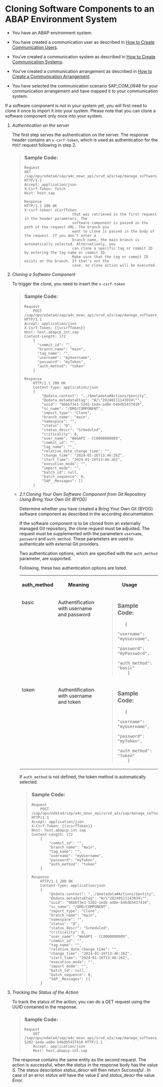 <!-- loio383ce2f9e2eb40f1b8ad538ddf79e656 -->

# Cloning Software Components to an ABAP Environment System

-   You have an ABAP environment system.

-   You have created a communication user as described in [How to Create Communication Users](https://help.sap.com/docs/btp/sap-business-technology-platform/how-to-create-communication-users?version=Cloud).

-   You’ve created a communication system as described in [How to Create Communication Systems](https://help.sap.com/docs/btp/sap-business-technology-platform/how-to-create-communication-systems?version=Cloud&q=how%20to%20create%20communication%20systems).

-   You’ve created a communication arrangement as described in [How to Create a Communication Arrangement](https://help.sap.com/docs/btp/sap-business-technology-platform/how-to-create-communication-arrangement?version=Cloud&q=how%20to%20create%20a%20communication%20arrangement).

-   You have selected the communication scenario SAP\_COM\_0948 for your communication arrangement and have mapped it to your communication system.


If a software component is not in your system yet, you will first need to clone it once to import it into your system. Please note that you can clone a software component only once into your system.

1.  *Authentication on the server*

    The first step serves the authentication on the server. The response header contains an `x-csrf-token`, which is used as authentication for the `POST` request following in step 2.

    > ### Sample Code:  
    > ```
    > Request
    > GET /sap/opu/odata4/sap/a4c_mswc_api/srvd_a2x/sap/manage_software_components/0001 HTTP/1.1
    > Accept: application/json
    > X-Csrf-Token: fetch
    > Host: host.sap
    > 
    > Response
    > HTTP/1.1 200 OK
    > X-csrf-token: xCsrfToken
    > 						that was retrieved in the first request in the header parameters. The
    > 						software component is passed in the path of the request URL. The branch you
    > 						want to clone is passed in the body of the request. If you don’t enter a
    > 						branch name, the main branch is automatically selected. Alternatively, you
    > 						can clone a specific tag or commit ID by entering the tag name or commit ID.
    > 						Make sure that the tag or commit ID exists on the branch. If that's not the
    > 						case, no clone action will be executed.
    > ```

2.  *Cloning a Software Component*

    To trigger the clone, you need to insert the `x-csrf-token`

    > ### Sample Code:  
    > ```
    > Request
    >     POST /sap/opu/odata4/sap/a4c_mswc_api/srvd_a2x/sap/manage_software_components/0001/SoftwareComponents/%2FDMO%2FCOMPONENT/SAP__self.clone HTTP/1.1
    > Accept: application/json
    > X-Csrf-Token: {{xcsrfToken}}
    > Host: host.abapcp.int.sap
    > Content-Length: 172
    >     {
    > 		"commit_id": "",
    > 		"branch_name": "main",
    > 		"tag_name": "",
    > 		"username": "myUsername",
    > 		"password": "myToken",
    > 		"auth_method": "token"
    >     }
    > 
    > Response
    >     HTTP/1.1 200 OK
    >     Content-Type: application/json
    >     {
    >         "@odata.context": "../$metadata#Actions/$entity",
    >         "@odata.metadataEtag": "W/\"20240111143934\"",
    >         "uuid": "96bbf3e1-5202-1ede-ad8e-b46db5437410",
    >         "sc_name": "/DMO/COMPONENT",
    >         "import_type": "Clone",
    >         "branch_name": "main",
    >         "namespace": "",
    >         "status": "Q",
    >         "status_descr": "Scheduled",
    >         "criticality": 0,
    >         "user_name": "WebAPI - CC0000000009",
    >         "commit_id": "",
    >         "tag_name": "",
    >         "relative_date_change_time": "",
    >         "change_time": "2024-01-16T13:46:26Z",
    >         "start_time": "2024-01-16T13:46:26Z",
    >         "execution_mode": "",
    >         "import_mode": "",
    >         "batch_id": null,
    >         "batch_sequence": 0,
    >         "SAP__Messages": []
    >     }
    > 
    > ```

    -   *2.1 Cloning Your Own Software Component from Git Repository Using Bring Your Own Git \(BYOG\)*

        Determine whether you have created a Bring Your Own Git \(BYOG\) software component as described in the according documentation.

        If the software component is to be cloned from an externally managed Git repository, the clone request must be adjusted. The request must be supplemented with the parameters `username`, `password` and `auth_method`. These parameters are used to authenticate with external Git providers.

        Two authentication options, which are specified with the `auth_method` parameter, are supported.

        Following, these two authentication options are listed.


        <table>
        <tr>
        <th valign="top">

        auth\_method
        
        </th>
        <th valign="top">

        Meaning
        
        </th>
        <th valign="top">

        Usage
        
        </th>
        </tr>
        <tr>
        <td valign="top">
        
        basic
        
        </td>
        <td valign="top">
        
        Authentification with username and password
        
        </td>
        <td valign="top">
        
        > ### Sample Code:  
        > ```
        >    {
        >         "username": "myUsername",
        >         "password": "myPassword",
        >         "auth_method": "basic"
        >     }
        > 
        > ```


        
        </td>
        </tr>
        <tr>
        <td valign="top">
        
        token
        
        </td>
        <td valign="top">
        
        Authentification with username and token
        
        </td>
        <td valign="top">
        
        > ### Sample Code:  
        > ```
        >    {
        >         "username": "myUsername",
        >         "password": "myToken",
        >         "auth_method": "token"
        >     }
        > 
        > ```


        
        </td>
        </tr>
        </table>
        
        If `auth_method` is not defined, the token method is automatically selected.

        > ### Sample Code:  
        > ```
        > Request
        >     POST /sap/opu/odata4/sap/a4c_mswc_api/srvd_a2x/sap/manage_software_components/0001/SoftwareComponents/%2FDMO%2FCOMPONENT/SAP__self.clone HTTP/1.1
        > Accept: application/json
        > X-Csrf-Token: {{xcsrfToken}}
        > Host: host.abapcp.int.sap
        > Content-Length: 172
        >     {
        >         "commit_id": "",
        >         "branch_name": "main",
        >         "tag_name": "",
        >         "username": "myUsername",
        >         "password": "myToken",
        >         "auth_method": "token"
        >     }
        > 
        > Response
        >     HTTP/1.1 200 OK
        >     Content-Type: application/json
        >     {
        >         "@odata.context": "../$metadata#Actions/$entity",
        >         "@odata.metadataEtag": "W/\"20240111143934\"",
        >         "uuid": "96bbf3e1-5202-1ede-ad8e-b46db5437410",
        >         "sc_name": "/DMO/COMPONENT",
        >         "import_type": "Clone",
        >         "branch_name": "main",
        >         "namespace": "",
        >         "status": "Q",
        >         "status_descr": "Scheduled",
        >         "criticality": 0,
        >         "user_name": "WebAPI - CC0000000009",
        >         "commit_id": "",
        >         "tag_name": "",
        >         "relative_date_change_time": "",
        >         "change_time": "2024-01-16T13:46:26Z",
        >         "start_time": "2024-01-16T13:46:26Z",
        >         "execution_mode": "",
        >         "import_mode": "",
        >         "batch_id": null,
        >         "batch_sequence": 0,
        >         "SAP__Messages": []
        >     }
        > ```


3.  *Tracking the Status of the Action*

    To track the status of the action, you can do a GET request using the UUID contained in the response.

    > ### Sample Code:  
    > ```
    > Request
    >     GET /sap/opu/odata4/sap/a4c_mswc_api/srvd_a2x/sap/manage_software_components/0001/Actions/96bbf3e1-5202-1ede-ad8e-b46db5437410 HTTP/1.1
    >     Accept: application/json
    >     Host: host.abapcp.int.sap
    > 
    > ```

    The response contains the same entity as the second request. The action is successful, when the *status* in the response body has the value *S*. The status description *status\_descr* will then return *Successful* . In case of an error *status* will have the value *E* and *status\_descr* the value *Error*.


